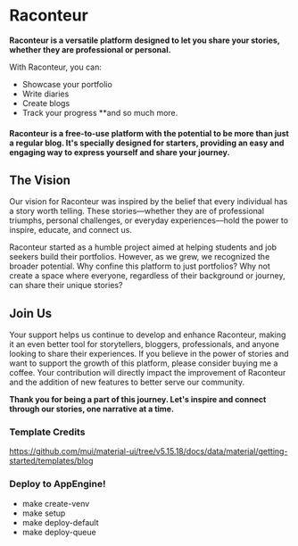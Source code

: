 # Raconteur
**Raconteur is a versatile platform designed to let you share your stories, whether they are professional or personal.** 

With Raconteur, you can:
- Showcase your portfolio
- Write diaries
- Create blogs
- Track your progress
**and so much more.

#### Raconteur is a free-to-use platform with the potential to be more than just a regular blog. It's specially designed for starters, providing an easy and engaging way to express yourself and share your journey.

## The Vision
Our vision for Raconteur was inspired by the belief that every individual has a story worth telling. These stories—whether they are of professional triumphs, personal challenges, or everyday experiences—hold the power to inspire, educate, and connect us.

Raconteur started as a humble project aimed at helping students and job seekers build their portfolios. However, as we grew, we recognized the broader potential. Why confine this platform to just portfolios? Why not create a space where everyone, regardless of their background or journey, can share their unique stories?

## Join Us
Your support helps us continue to develop and enhance Raconteur, making it an even better tool for storytellers, bloggers, professionals, and anyone looking to share their experiences. If you believe in the power of stories and want to support the growth of this platform, please consider buying me a coffee. Your contribution will directly impact the improvement of Raconteur and the addition of new features to better serve our community.

**Thank you for being a part of this journey. Let's inspire and connect through our stories, one narrative at a time.**

### Template Credits
https://github.com/mui/material-ui/tree/v5.15.18/docs/data/material/getting-started/templates/blog



### Deploy to AppEngine!
- make create-venv
- make setup
- make deploy-default
- make deploy-queue
